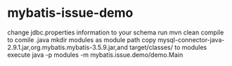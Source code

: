 # mybatis-issue-demo
change jdbc.properties information to your schema
run mvn clean compile to comile .java
mkdir modules as module path
copy mysql-connector-java-2.9.1.jar,org.mybatis.mybatis-3.5.9.jar,and target/classes/ to modules
execute java -p modules -m mybatis.issue.demo/demo.Main 

